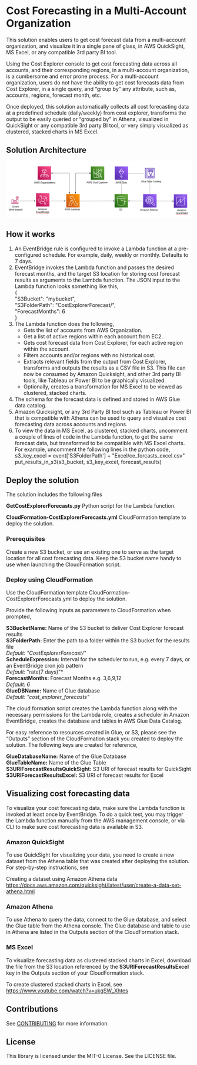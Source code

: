 # Cost Forecasting in a Multi-Account Organization

This solution enables users to get cost forecast data from a multi-account organization, and visualize it in a single pane of glass, in AWS QuickSight, MS Excel, or any compatible 3rd party BI tool. 

Using the Cost Explorer console to get cost forecasting data across all accounts, and their corresponding regions, in a multi-account organization, is a cumbersome and error prone process. For a multi-account organization, users do not have the ability to get cost forecasts data from Cost Explorer, in a single query, and “group by” any attribute, such as, accounts, regions, forecast month, etc. 

Once deployed, this solution automatically collects all cost forecasting data at a predefined schedule (daily/weekly) from cost explorer, transforms the output to be easily queried or “grouped by” in Athena, visualized in QuickSight or any compatible 3rd party BI tool, or very simply visualized as clustered, stacked charts in MS Excel. 

## Solution Architecture
![image](./CE-Forecasts-Solution-Architecture.PNG)


## How it works

1.	An EventBridge rule is configured to invoke a Lambda function at a pre-configured schedule. For example, daily, weekly or monthly. Defaults to 7 days.
2.	EventBridge invokes the Lambda function and passes the desired forecast months, and the target S3 location for storing cost forecast results as arguments to the Lambda function. The JSON input to the Lambda function looks something like this,              
   	{ <br/>
         "S3Bucket": "mybucket",<br/>
         "S3FolderPath": "CostExplorerForecast/", <br/>
         "ForecastMonths": 6 <br/>
      } 
3.	The Lambda function does the following,
    -	Gets the list of accounts from AWS Organization. 
    -	Get a list of active regions within each account from EC2.
    -	Gets cost forecast data from Cost Explorer, for each active region within the account.
    - Filters accounts and/or regions with no historical cost. 
    - Extracts relevant fields from the output from Cost Explorer, transforms and outputs the results as a CSV file in S3. This file can now be consumed by Amazon  Quicksight, and other 3rd party BI tools, like Tableau or Power BI to be graphically visualized.  
    - Optionally, creates a transformation for MS Excel to be viewed as clustered, stacked charts.
4.	The schema for the forecast data is defined and stored in AWS Glue data catalog.
5.	Amazon Quicksight, or any 3rd Party BI tool such as Tableau or Power BI that is compatible with Athena can be used to query and visualize cost forecasting data across accounts and regions.
6.	To view the data in MS Excel, as clustered, stacked charts, uncomment a couple of lines of code in the Lambda function, to get the same forecast data, but transformed to be compatible with MS Excel charts.
For example, uncomment the following lines in the python code,
s3_key_excel = event['S3FolderPath'] + "Excel/ce_forcasts_excel.csv"
put_results_in_s3(s3_bucket, s3_key_excel, forecast_results) 

## Deploy the solution
The solution includes the following files

**GetCostExplorerForecasts.py**
Python script for the Lambda function.

**CloudFormation-CostExplorerForecasts.yml**
CloudFormation template to deploy the solution.

### Prerequisites
Create a new S3 bucket, or use an existing one to serve as the target location for all cost forecasting data. Keep the S3 bucket name handy to use when launching the CloudFormation script.

### Deploy using CloudFormation
Use the CloudFormation template CloudFormation-CostExplorerForecasts.yml to deploy the solution. 

Provide the following inputs as parameters to CloudFormation when prompted,

**S3BucketName:** Name of the S3 bucket to deliver Cost Explorer forecast results <br/>
**S3FolderPath:** Enter the path to a folder within the S3 bucket for the results file <br/>
     *Default: "CostExplorerForecast/"* <br/>
**ScheduleExpression:** Interval for the scheduler to run, e.g. every 7 days, or an EventBridge cron job pattern <br/>
     *Default:* "rate(7 days)"* <br/>
**ForecastMonths:** Forecast Months e.g. 3,6,9,12 <br/>
     *Default: 6* <br/>
**GlueDBName:**  Name of Glue database <br/>
    *Default: "cost_explorer_forecasts"* <br/>

The cloud formation script creates the Lambda function along with the necessary permissions for the Lambda role, creates a scheduler in Amazon EventBridge, creates the database and tables in AWS Glue Data Catalog. 

For easy reference to resources created in Glue, or S3, please see the “Outputs” section of the CloudFormation stack you created to deploy the solution. The following keys are created for reference,

**GlueDatabaseName:**  Name of the Glue Database <br/>
**GlueTableName:**  Name of the Glue Table <br/>
**S3URIForecastResultsQuickSight:**  S3 URI of forecast results for QuickSight <br/>
**S3URIForecastResultsExcel:**  S3 URI of forecast results for Excel <br/>

## Visualizing cost forecasting data 
To visualize your cost forecasting data, make sure the Lambda function is invoked at least once by EventBridge. To do a quick test, you may trigger the Lambda function manually from the AWS management console, or via CLI to make sure cost forecasting data is available in S3.  

### Amazon QuickSight
To use QuickSight for visualizing your data, you need to create a new dataset from the Athena table that was created after deploying the solution. For step-by-step instructions, see

Creating a dataset using Amazon Athena data
https://docs.aws.amazon.com/quicksight/latest/user/create-a-data-set-athena.html

### Amazon Athena

To use Athena to query the data, connect to the Glue database, and select the Glue table from the Athena console. The Glue database and table to use in Athena are listed in the Outputs section of the CloudFormation stack.

### MS Excel

To visualize forecasting data as clustered stacked charts in Excel, download the file from the S3 location referenced by the **S3URIForecastResultsExcel** key in the Outputs section of your CloudFormation stack.

To create clustered stacked charts in Excel, see
https://www.youtube.com/watch?v=ukgSW_Xhtes


## Contributions

See [CONTRIBUTING](CONTRIBUTING.md#security-issue-notifications) for more information.

## License

This library is licensed under the MIT-0 License. See the LICENSE file.

